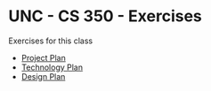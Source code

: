 # UNC - CS 350 - Exercises

Exercises for this class

* [Project Plan](Project_Plan_Exercise.html)
* [Technology Plan](Tech_Plan_Exercise.html)
* [Design Plan](Design_Plan_Exercise.html)

